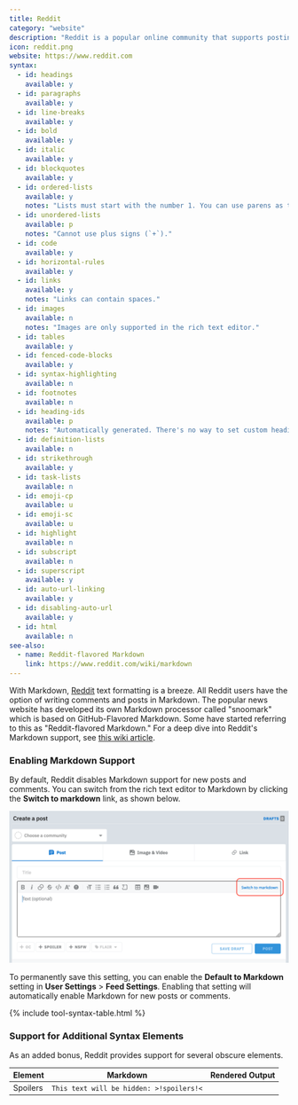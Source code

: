 ```yaml
---
title: Reddit
category: "website"
description: "Reddit is a popular online community that supports posting in Markdown."
icon: reddit.png
website: https://www.reddit.com
syntax:
  - id: headings
    available: y
  - id: paragraphs
    available: y
  - id: line-breaks
    available: y
  - id: bold
    available: y
  - id: italic
    available: y
  - id: blockquotes
    available: y
  - id: ordered-lists
    available: y
    notes: "Lists must start with the number 1. You can use parens as the ending punctuation (i.e., `1)` instead of `1.`)."
  - id: unordered-lists
    available: p
    notes: "Cannot use plus signs (`+`)."
  - id: code
    available: y
  - id: horizontal-rules
    available: y
  - id: links
    available: y
    notes: "Links can contain spaces."
  - id: images
    available: n
    notes: "Images are only supported in the rich text editor."
  - id: tables
    available: y
  - id: fenced-code-blocks
    available: y
  - id: syntax-highlighting
    available: n
  - id: footnotes
    available: n
  - id: heading-ids
    available: p
    notes: "Automatically generated. There's no way to set custom heading IDs."
  - id: definition-lists
    available: n
  - id: strikethrough
    available: y
  - id: task-lists
    available: n
  - id: emoji-cp
    available: u
  - id: emoji-sc
    available: u
  - id: highlight
    available: n
  - id: subscript
    available: n
  - id: superscript
    available: y
  - id: auto-url-linking
    available: y
  - id: disabling-auto-url
    available: y
  - id: html
    available: n
see-also:
  - name: Reddit-flavored Markdown
    link: https://www.reddit.com/wiki/markdown
---
```


With Markdown, [Reddit](https://www.reddit.com) text formatting is a breeze. All Reddit users have the option of writing comments and posts in Markdown. The popular news website has developed its own Markdown processor called "snoomark" which is based on GitHub-Flavored Markdown. Some have started referring to this as "Reddit-flavored Markdown." For a deep dive into Reddit's Markdown support, see [this wiki article](https://www.reddit.com/wiki/markdown).

### Enabling Markdown Support

By default, Reddit disables Markdown support for new posts and comments. You can switch from the rich text editor to Markdown by clicking the **Switch to markdown** link, as shown below.

![Switching to Markdown on Reddit.com](../assets/images/tools/reddit.png)

To permanently save this setting, you can enable the **Default to Markdown** setting in **User Settings** > **Feed Settings**. Enabling that setting will automatically enable Markdown for new posts or comments.

{% include tool-syntax-table.html %}

### Support for Additional Syntax Elements

As an added bonus, Reddit provides support for several obscure elements.

<table class="table table-bordered" style="font-size: 14px">
  <thead class="thead-light">
    <tr>
      <th>Element</th>
      <th>Markdown</th>
      <th>Rendered Output</th>
    </tr>
  </thead>
  <tbody>
    <tr>
      <td>Spoilers</td>
      <td><code>This text will be hidden: >!spoilers!<</code></td>
      <td></td>
    </tr>
  </tbody>
</table>
